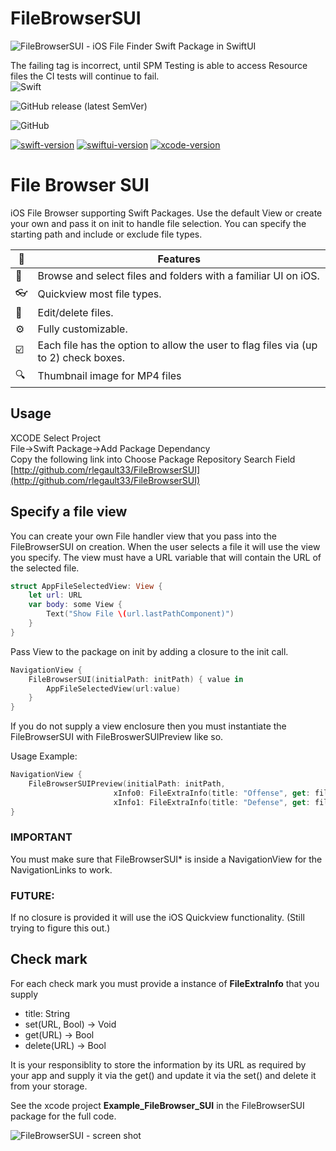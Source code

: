 # FileBrowserSUI
![FileBrowserSUI - iOS File Finder Swift Package in SwiftUI](https://raw.github.com/rlegault33/FileBrowserSUI/main/README.assets/FileBrowserSUI_Title.png)

The failing tag is incorrect, until SPM Testing is able to access Resource files the CI tests will continue to fail.</br>
![Swift](https://github.com/rlegault33/FileBrowserSUI/workflows/Swift/badge.svg?branch=main)
<!--[![Build Status](https://travis-ci.com/rlegault33/FileBrowserSUI.svg?branch=main)](https://travis-ci.com/rlegault33/FileBrowserSUI) -->
![GitHub release (latest SemVer)](https://img.shields.io/github/v/release/rlegault33/FileBrowserSUI)

![GitHub](https://img.shields.io/github/license/rlegault33/FileBrowserSUI)

[![swift-version](https://img.shields.io/badge/swift-5.3-brightgreen.svg)](https://github.com/apple/swift)
[![swiftui-version](https://img.shields.io/badge/swiftui-2.0-brightgreen)](https://developer.apple.com/documentation/swiftui)
[![xcode-version](https://img.shields.io/badge/xcode-12.3-brightgreen)](https://developer.apple.com/xcode/)



# File Browser SUI
iOS File Browser supporting Swift Packages. Use the default View or create your own and pass it on init to handle file selection. You can specify the starting path and include or exclude file types.

:flags: |  Features
--------------------------|----------------------------
:iphone: | Browse and select files and folders with a familiar UI on iOS.
:eyeglasses: | Quickview most file types.
:pencil: | Edit/delete files.
:gear: | Fully customizable.
:ballot_box_with_check: | Each file has the option to allow the user to flag files via (up to 2) check boxes.
:mag: | Thumbnail image for MP4 files

## Usage
XCODE Select Project</br>
File->Swift Package->Add Package Dependancy</br>
Copy the following link into Choose Package Repository Search Field</br>
[http://github.com/rlegault33/FileBrowserSUI](http://github.com/rlegault33/FileBrowserSUI)

## Specify a file view
You can create your own File handler view that you pass into the FileBrowserSUI on creation. When the user selects a file it will use the view you specify. The view must have a URL variable that will contain the URL of the selected file.

```swift
struct AppFileSelectedView: View {
    let url: URL
    var body: some View {
        Text("Show File \(url.lastPathComponent)")
    }
}
```

Pass View to the package on init by adding a closure to the init call. 
```swift
NavigationView {
    FileBrowserSUI(initialPath: initPath) { value in
        AppFileSelectedView(url:value)
    }
}
```




If you do not supply a view enclosure then you must instantiate the FileBrowserSUI with FileBroswerSUIPreview like so.

Usage Example:
```swift
NavigationView {
    FileBrowserSUIPreview(initialPath: initPath,
                       xInfo0: FileExtraInfo(title: "Offense", get: fileMapInfo.get0, set: fileMapInfo.set0, delete: fileMapInfo.delete),
                       xInfo1: FileExtraInfo(title: "Defense", get: fileMapInfo.get1, set: fileMapInfo.set1, delete: fileMapInfo.delete))
}
```
### IMPORTANT
You must make sure that FileBrowserSUI* is inside a NavigationView for the NavigationLinks to work.

### FUTURE:
If no closure is provided it will use the iOS Quickview functionality. (Still trying to figure this out.)

## Check mark 
For each check mark you must provide a instance of **FileExtraInfo** that you supply 
* title: String
* set(URL, Bool) -> Void
* get(URL) -> Bool
* delete(URL) -> Bool 
 
It is your responsiblity to store the information by its URL as required by your app and supply it via the get() and update it via the set() and delete it from your storage.

See the xcode project **Example_FileBrowser_SUI** in the FileBrowserSUI package for the full code.


![FileBrowserSUI - screen shot](https://raw.github.com/rlegault33/FileBrowserSUI/main/README.assets/FileBrowserSUI_Shot1.png)

